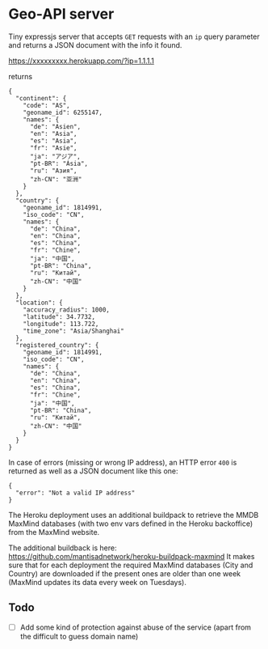 # Geo-API server

Tiny expressjs server that accepts `GET` requests with an `ip` query parameter and returns a JSON document with the info it found.

https://xxxxxxxxx.herokuapp.com/?ip=1.1.1.1 

returns 

```
{
  "continent": {
    "code": "AS",
    "geoname_id": 6255147,
    "names": {
      "de": "Asien",
      "en": "Asia",
      "es": "Asia",
      "fr": "Asie",
      "ja": "アジア",
      "pt-BR": "Ásia",
      "ru": "Азия",
      "zh-CN": "亚洲"
    }
  },
  "country": {
    "geoname_id": 1814991,
    "iso_code": "CN",
    "names": {
      "de": "China",
      "en": "China",
      "es": "China",
      "fr": "Chine",
      "ja": "中国",
      "pt-BR": "China",
      "ru": "Китай",
      "zh-CN": "中国"
    }
  },
  "location": {
    "accuracy_radius": 1000,
    "latitude": 34.7732,
    "longitude": 113.722,
    "time_zone": "Asia/Shanghai"
  },
  "registered_country": {
    "geoname_id": 1814991,
    "iso_code": "CN",
    "names": {
      "de": "China",
      "en": "China",
      "es": "China",
      "fr": "Chine",
      "ja": "中国",
      "pt-BR": "China",
      "ru": "Китай",
      "zh-CN": "中国"
    }
  }
}
```

In case of errors (missing or wrong IP address), an HTTP error `400` is returned as well as a JSON document like this one:

```
{
  "error": "Not a valid IP address"
}
```

The Heroku deployment uses an additional buildpack to retrieve the MMDB MaxMind databases (with two env vars defined in the Heroku backoffice) from the MaxMind website.

The additional buildback is here: https://github.com/mantisadnetwork/heroku-buildpack-maxmind It makes sure that for each deployment the required MaxMind databases (City and Country) are downloaded if the present ones are older than one week (MaxMind updates its data every week on Tuesdays).

## Todo

- [ ] Add some kind of protection against abuse of the service (apart from the difficult to guess domain name)